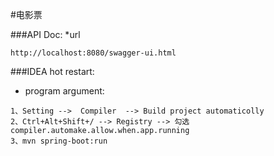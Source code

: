 #电影票

###API Doc:
*url
```
http://localhost:8080/swagger-ui.html
```

###IDEA hot restart:
* program argument: 
```
1、Setting -->  Compiler  --> Build project automaticolly
2、Ctrl+Alt+Shift+/ --> Registry --> 勾选compiler.automake.allow.when.app.running 
3、mvn spring-boot:run
```